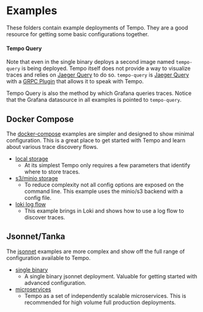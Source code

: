 # Examples

These folders contain example deployments of Tempo.  They are a good resource for getting some basic configurations together.

#### Tempo Query

Note that even in the single binary deploys a second image named `tempo-query` is being deployed.  Tempo itself does not 
provide a way to visualize traces and relies on [Jaeger Query](https://www.jaegertracing.io/docs/1.19/deployment/#query-service--ui) to do so.  `tempo-query` is [Jaeger Query](https://www.jaegertracing.io/docs/1.19/deployment/#query-service--ui) with a [GRPC Plugin](https://github.com/jaegertracing/jaeger/tree/master/plugin/storage/grpc)
that allows it to speak with Tempo.

Tempo Query is also the method by which Grafana queries traces.  Notice that the Grafana datasource in all examples is pointed to
`tempo-query`.

## Docker Compose

The [docker-compose](./docker-compose) examples are simpler and designed to show minimal configuration.  This is a great place
to get started with Tempo and learn about various trace discovery flows.

- [local storage](./docker-compose/readme.md#local-storage)
  - At its simplest Tempo only requires a few parameters that identify where to store traces.
- [s3/minio storage](./docker-compose/readme.md#s3)
  - To reduce complexity not all config options are exposed on the command line.  This example uses the minio/s3 backend with a config file.
- [loki log flow](./docker-compose/readme.md#loki)
  - This example brings in Loki and shows how to use a log flow to discover traces.

## Jsonnet/Tanka

The [jsonnet](./tk) examples are more complex and show off the full range of configuration available to Tempo.

- [single binary](./tk/readme.md#single-binary)
  - A single binary jsonnet deployment.  Valuable for getting started with advanced configuration.
- [microservices](./tk/readme.md#microservices)
  - Tempo as a set of independently scalable microservices.  This is recommended for high volume full production deployments.